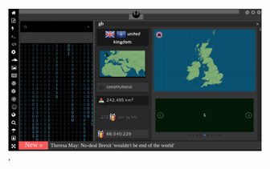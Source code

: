 
[![Image](brexit.png)](https://www.pornhub.com/view_video.php?viewkey=ph5daf2b0666260),

<!-- 
bkz zall ona hep oçderin kamalla olan serin hikayesi
bkz gece gece akla gelen pernçekin ıslatması
bkz kknın osura osura uyuması sorundalı
bkz gece gece ıslatan erkeğin sabah sabah azdırması
bkz gece gece akla gelen erkekelrin ıslatması
bkz gece gece akla yusuf yerkelin gelmesi
bkz vatan partisi sosyal medya hesapları nerede sorundalı
bkz perinçek niye türkçe bişeyler paylaşmıyor sorundalı
bkz perinçekin siyasi çızgısı vs kk nın siyası çızgısı 
bkz perinçekin yalansı bıyıkları ve siyasi çızgıları
bkz aklgbtnin gece gece aklına geldiği ıslak rüyalar
bkz hoşlaşılan erkeğin politik çızgısını emmek
bkz gece gece akla gılışdarın çızgısı gelmesi
https://www.uludagsozluk.com/k/perin%C3%A7ek-in-40-y%C4%B1ld%C4%B1r-de%C4%9Fi%C5%9Fmeyen-siyasi-%C3%A7izgisi/
https://www.uludagsozluk.com/k/kemal-sunal-%C4%B1n-yadigar-ejder-in-%C3%B6l%C3%BCm%C3%BCne-yol-a%C3%A7mas%C4%B1/&w=bg
>

![Image](wiccanyear.png)

[![Image](hearthemoment.png)](http://www.taschen-transfer.commedia/downloads/teaser_ce_buendchen.pdf)

[![Image](myth-of-the-jewish-genome.png)](https://www.merriam-webster.com/dictionary/chromatic)

![Image](mediasource.png)

![Image](ISS.png)

[![Image](完璧.png)](https://www.ibm.com/developerworks/jp/aix/library/au-errnovariable/index.html)

![Image](voyager.png)

![Image](stone-sky.png)


